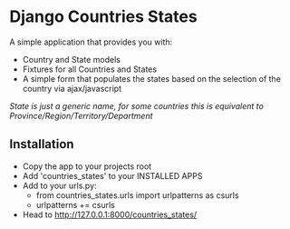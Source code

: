 Django Countries States
===============

A simple application that provides you with:

- Country and State models
- Fixtures for all Countries and States
- A simple form that populates the states based on the selection of the country via ajax/javascript


_State is just a generic name, for some countries this is equivalent to Province/Region/Territory/Department_


Installation
---------

+ Copy the app to your projects root
+ Add 'countries_states' to your INSTALLED APPS
+ Add to your urls.py:
    + from countries_states.urls import urlpatterns as csurls
    + urlpatterns += csurls
+ Head to http://127.0.0.1:8000/countries_states/ 
